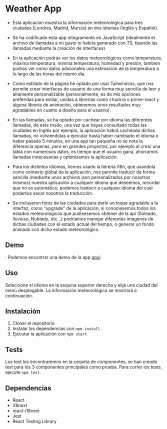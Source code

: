 # Weather App

- Esta aplicación muestra la información meteorológica para tres ciudades (Londres, Madrid, Murcia) en dos idiomas (Inglés y Español).

- Se ha codificado esta app integramente en JavaScript (idealmente el archivo de llamadas a mi gusto lo habría generado con TS, tipando las llamadas mediante la creación de interfaces)

- En la aplicación podrás ver los datos meteorológicos como temperatura, máxima temperatura, minima temperatura, humedad y presión, tambien podras ver como datos adicionales una estimación de la temperatura a lo largo de las horas del mismo dia.

- Como estilado de la página he optado por usar Tailwindcss, que nos permite crear interfaces de usuario de una forma muy sencilla de leer y altamente personalizable (personalmente, es de mis opciones preferidas para estilar, unidas a librerias como chackra o prime-react y alguna libreria de animación, obtenemos unos resultados muy agradables en cuanto a diseño para el usuario).

- En las llamadas, se ha optado por cachear por idioma las diferentes llamadas, de este modo, una vez que hayas consultado todas las ciudades en Inglés por ejemplo, la aplicación habrá cacheado dichas llamadas, no volviendolas a ejecutar hasta haber cambiado el idioma o haber pasado 5 minutos, en una app tan pequeña no se nota  la diferencia apenas, pero en grandes proyectos, por ejemplo al crear una tabla con numerosos datos, es tiempo que el usuario gana, ahorramos llamadas innecesarias y optimizamos la aplicación.

- Para los distintos idiomas, hemos usado la libreria i18n, que usandola como contexto global de la aplicación, nos permite traducir de forma sencilla (mediante unos archivos json personalizados por nosotros mismos) nuestra aplicación a cualquier idioma que deseemos, recordar que no es automático, podemos traducir a cualquier idioma del cual podamos sacar nosotros la traducción.

- Se incluyeron fotos de las ciudades para darle un toque agradable a la interfaz, como "upgrade" de la aplicación, si conociesemos todos los estados meteorológicos que pudisesemos obtener de la api (Soleado, lluvioso, Nublado, etc...) podriamos manejar diferentes imagenes de dichas ciudades con el estado actual del tiempo, o generar un fondo animado con dicho estado meteorológico.

## Demo

· Podemos encontrar una demo de la app [aquí](https://weather-app-ten-steel.vercel.app/)

## Uso

Seleccione el idioma en la esquina superior derecha y elija una ciudad del menú desplegable. La información meteorológica se mostrará a continuación.

## Instalación

1. Clonar el repositorio
2. Instalar las dependencias con `npm install`
3. Ejecutar la aplicación con `npm start`

## Tests

Los test los encontraremos en la carpeta de componentes, se han creado test para los 3 componentes principales como prueba.
Para correr los tests, ejecute `npm test`.

## Dependencias

- React
- i18next
- react-i18next
- Jest
- React Testing Library
